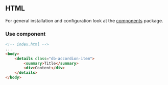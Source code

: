 ## HTML

For general installation and configuration look at the [components](https://www.npmjs.com/package/@db-ux/core-components) package.

### Use component

```html index.html
<!-- index.html -->
...
<body>
	<details class="db-accordion-item">
		<summary>Title</summary>
		<div>Content</div>
	</details>
</body>
```

